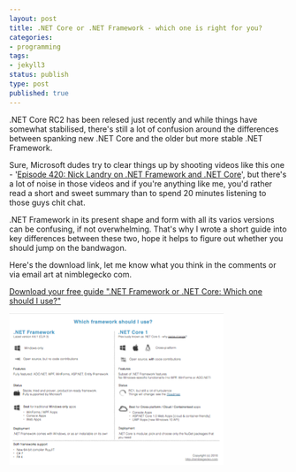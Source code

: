 ```yaml
---
layout: post
title: .NET Core or .NET Framework - which one is right for you?
categories:
- programming
tags:
- jekyll3
status: publish
type: post
published: true
---
```

.NET Core RC2 has been relesed just recently and while things have somewhat stabilised, there's
still a lot of confusion around the differences between spanking new .NET Core and the older
but more stable .NET Framework.

Sure, Microsoft dudes try to clear things up by shooting videos like this one - '[Episode 420: Nick Landry on .NET Framework and .NET Core][1]',
but there's a lot of noise in those videos and if you're anything like me, you'd rather read a short 
and sweet summary than to spend 20 minutes listening to those guys chit chat.

.NET Framework in its present shape and form with all its varios versions can be confusing, if not
overwhelming. That's why I wrote a short guide into key differences between these two, hope it helps 
to figure out whether you should jump on the bandwagon.

Here's the download link, let me know what you think in the comments or via email art at
nimblegecko com.

<a id="linkDownload" onclick="ga('send', 'pageview', '/assets/net-framework-or-net-core-which-one-should-i-use.pdf')" href="/assets/net-framework-or-net-core-which-one-should-i-use.pdf">Download your free guide ".NET Framework or .NET Core: Which one should I use?"</a>

<a onclick="ga('send', 'pageview', '/assets/net-framework-or-net-core-which-one-should-i-use.pdf')" href="/assets/net-framework-or-net-core-which-one-should-i-use.pdf">
    <img style="margin:auto" class="img-responsive" src="/img/guide/guide.png" alt="Download your free guide" />
</a>

[1]:https://channel9.msdn.com/Blogs/Technology-and-Friends/tf420
